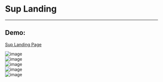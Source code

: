 <h1>Sup Landing</h1>
<hr>
<h2>Demo:</h2>
<a href="https://hhlwt.github.io/SupLanding/">Sup Landing Page</a><br>

![image](https://user-images.githubusercontent.com/103096812/228326402-8df5a1f9-476f-4587-a3e5-ea10a04d7a9e.png)<br>
![image](https://user-images.githubusercontent.com/103096812/228326459-c8c1fa44-ba83-4b92-845f-9b8f6d1875cc.png)<br>
![image](https://user-images.githubusercontent.com/103096812/228326669-ad81ad04-6345-46fd-a145-a32d3dd9a008.png)<br>
![image](https://user-images.githubusercontent.com/103096812/228326742-4c576664-3f48-4098-9cba-e495ab7214cd.png)<br>
![image](https://user-images.githubusercontent.com/103096812/228326797-f75d5616-196a-4ef6-8854-f82a4e4ec66e.png)<br>



